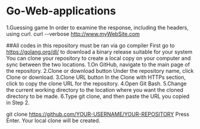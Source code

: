 # Go-Web-applications
1.Guessing game 
In order to examine the response, including the headers, using curl.
curl --verbose http://www.myWebSite.com

##All codes in this repository must be ran via go compiler 
First go to https://golang.org/dl/ to download a binary release suitable for your system
You can clone your repository to create a local copy on your computer and sync between the two locations. 1.On GitHub, navigate to the main page of the repository.
2.Clone or download button Under the repository name, click Clone or download. 
3.Clone URL button In the Clone with HTTPs section, click to copy the clone URL for the repository. 
4.Open Git Bash. 
5.Change the current working directory to the location where you want the cloned directory to be made. 6.Type git clone, and then paste the URL you copied in Step 2.

git clone https://github.com/YOUR-USERNAME/YOUR-REPOSITORY Press Enter. Your local clone will be created.
